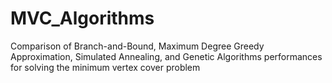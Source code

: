 # MVC_Algorithms

Comparison of Branch-and-Bound, Maximum Degree Greedy Approximation, Simulated Annealing, and Genetic Algorithms performances for solving the minimum vertex cover problem

